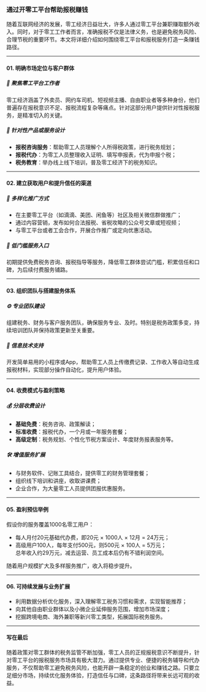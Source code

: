 ### 通过开零工平台帮助报税赚钱  

随着互联网经济的发展，零工经济日益壮大，许多人通过零工平台兼职赚取额外收入。同时，对于零工工作者而言，准确报税不仅是法律义务，也是避免税务风险、合理节税的重要环节。本文将详细介绍如何围绕零工平台和报税服务打造一条赚钱路径。

---  

#### 01. 明确市场定位与客户群体  
##### 🎯 聚焦零工平台工作者  

零工经济涵盖了外卖员、网约车司机、短视频主播、自由职业者等多种身份，他们普遍存在报税意识不足、报税流程复杂等痛点。针对这部分用户提供针对性报税服务，是精准切入的关键。  

##### 🌱 针对性产品或服务设计  

* **报税咨询服务**：帮助零工人员理解个人所得税政策，进行税务规划；  
* **报税代办**：为零工人员整理收入证明、填写申报表，代为申报个税；  
* **税务教育**：举办线上线下培训，普及零工经济下的税务知识。  

---  

#### 02. 建立获取用户和提升信任的渠道  
##### 📢 多样化推广方式  

* 在主要零工平台（如滴滴、美团、闲鱼等）社区及相关微信群做推广；  
* 通过内容营销，发布如何合法报税、省税攻略的公众号文章或短视频；  
* 与零工平台或者工会合作，开展合作推广或定向优惠活动。  

##### 🔧 低门槛服务入口  

初期提供免费税务咨询、报税指导等服务，降低零工群体尝试门槛，积累信任和口碑，为后续付费服务铺路。  

---  

#### 03. 组织团队与搭建服务体系  
##### ⚙️ 专业团队建设  

组建税务、财务与客户服务团队，确保服务专业、及时。特别是税务政策多变，持续培训团队并保持政策更新至关重要。  

##### 🤝 信息技术支持  

开发简单易用的小程序或App，帮助零工人员上传缴费记录、工作收入等自动生成报税材料，实现部分操作自动化，提升用户体验。  

---  

#### 04. 收费模式与盈利策略  
##### 💰 分层收费设计  

* **基础免费**：税务咨询、政策解读；  
* **标准收费**：报税代办，一个月或一年服务套餐；  
* **高级定制**：税务规划、个性化节税方案设计、年度财务报表服务等。  

##### 🛠️ 增值服务扩展  

* 与财务软件、记账工具结合，提供零工的财务管理套餐；  
* 组织线下培训和讲座，收取讲课费；  
* 企业合作，为大量零工人员提供团报优惠服务。  

---  

#### 05. 盈利预估举例  

假设你的服务覆盖1000名零工用户：  
* 每人月付20元基础代办费，即20元 × 1000人 × 12月 = 24万元；  
* 高级用户100人，每年支付500元，则500元 × 100人 = 5万元；  
总年收入约29万元，减去运营、员工成本后仍有不错利润空间。  

随着用户规模扩大及多样服务推广，收入将稳步提升。  

---  

#### 06. 可持续发展与业务扩展  

* 利用数据分析优化服务，深入理解零工税务习惯和需求，实现智能推荐；  
* 向其他自由职业群体以及小微企业延伸服务范围，增加市场深度；  
* 挖掘跨境电商、海外兼职等新兴零工类型，拓展国际税务服务。  

---  

#### 写在最后  

随着政策对零工群体的税务监管不断加强，零工人员的正规报税意识不断提升，针对零工平台的报税服务市场具有极大潜力。通过提供专业、便捷的税务辅导和代办服务，不仅帮助零工避免税务风险，也能开辟一条稳定的创业和赚钱之路。只要立足细分市场，持续优化服务体验，打造信任与口碑，这条路径将带来长远可观的收益。